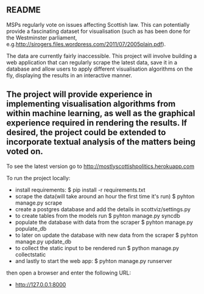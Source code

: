 README
------

MSPs regularly vote on issues affecting Scottish law. This can potentially
provide a fascinating dataset for visualisation (such as has been done for
the Westminster parliament, e.g.http://sirogers.files.wordpress.com/2011/07/2005plain.pdf).

The data are currently fairly inaccessible. This project will involve building
a web application that can regularly scrape the latest data, save it in a database
and allow users to apply different visualisation algorithms on the fly, displaying
the results in an interactive manner.

The project will provide experience in implementing visualisation algorithms from
within machine learning, as well as the graphical experience required in rendering
the results. If desired, the project could be extended to incorporate textual
analysis of the matters being voted on.
--------------------------------------------------------------------------------
To see the latest version go to http://mostlyscottishpolitics.herokuapp.com

To run the project locally:

* install requirements:
$ pip install -r requirements.txt
* scrape the data(will take around an hour the first time it's run)
$ pyhton manage.py scrape
* create a postgres database and add the details in scottviz/settings.py
* to create tables from the models run
$ pyhton manage.py syncdb
* populate the database with data from the scraper
$ pyhton manage.py populate_db
* to later on update the database with new data from the scraper 
$ pyhton manage.py update_db
* to collect the static input to be rendered run
$ python manage.py collectstatic
* and lastly to start the web app:
$ pyhton manage.py runserver

then open a browser and enter the following URL:

* http://127.0.0.1:8000
